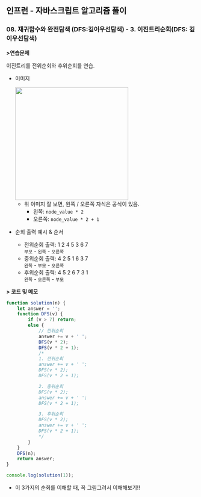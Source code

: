 ## 인프런 - 자바스크립트 알고리즘 풀이

### **08.** 재귀함수와 완전탐색 (DFS:깊이우선탐색) - 3. 이진트리순회(DFS: 깊이우선탐색)

**>연습문제**

이진트리를 전위순회와 후위순회를 연습.

-   이미지

      <img src="https://user-images.githubusercontent.com/33610315/124238852-086c8e80-db54-11eb-99b7-75c96d00c91a.png" width=300/>

    -   위 이미지 잘 보면, 왼쪽 / 오른쪽 자식은 공식이 있음.
        -   왼쪽: `node_value * 2`
        -   오른쪽: `node_value * 2 + 1`

-   순회 출력 예시 & 순서
    -   전위순회 출력: 1 2 4 5 3 6 7  
        `부모` - `왼쪽` - `오른쪽`
    -   중위순회 출력: 4 2 5 1 6 3 7  
        `왼쪽` - `부모` - `오른쪽`
    -   후위순회 출력: 4 5 2 6 7 3 1  
        `왼쪽` - `오른쪽` - `부모`

**> 코드 및 메모**

```js
function solution(n) {
    let answer = '';
    function DFS(v) {
        if (v > 7) return;
        else {
            // 전위순회
            answer += v + ' ';
            DFS(v * 2);
            DFS(v * 2 + 1);
            /*
            1. 전위순회
            answer += v + ' ';
            DFS(v * 2);
            DFS(v * 2 + 1);

            2. 중위순회
            DFS(v * 2);
            answer += v + ' ';
            DFS(v * 2 + 1);

            3. 후위순회
            DFS(v * 2);
            answer += v + ' ';
            DFS(v * 2 + 1);
            */
        }
    }
    DFS(n);
    return answer;
}

console.log(solution(1));
```

-   이 3가지의 순회를 이해할 때, 꼭 그림그려서 이해해보기!!
